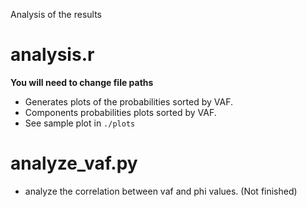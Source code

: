 Analysis of the results

# analysis.r
**You will need to change file paths**

* Generates plots of the probabilities sorted by VAF.
* Components probabilities plots sorted by VAF.
* See sample plot in `./plots`

# analyze_vaf.py
* analyze the correlation between vaf and phi values. (Not finished)